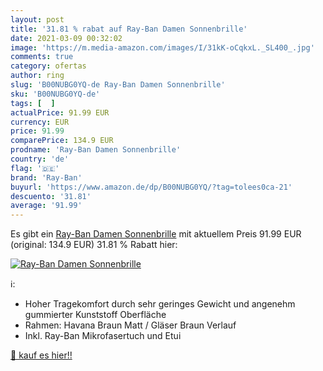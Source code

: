 ```yaml
---
layout: post
title: '31.81 % rabat auf Ray-Ban Damen Sonnenbrille'
date: 2021-03-09 00:32:02
image: 'https://m.media-amazon.com/images/I/31kK-oCqkxL._SL400_.jpg'
comments: true
category: ofertas
author: ring
slug: 'B00NUBG0YQ-de Ray-Ban Damen Sonnenbrille'
sku: 'B00NUBG0YQ-de'
tags: [  ]
actualPrice: 91.99 EUR
currency: EUR
price: 91.99
comparePrice: 134.9 EUR
prodname: 'Ray-Ban Damen Sonnenbrille'
country: 'de'
flag: '🇩🇪'
brand: 'Ray-Ban'
buyurl: 'https://www.amazon.de/dp/B00NUBG0YQ/?tag=tolees0ca-21'
descuento: '31.81'
average: '91.99'
---
```


Es gibt ein [Ray-Ban Damen Sonnenbrille](https://www.amazon.de/dp/B00NUBG0YQ/?tag=tolees0ca-21) mit aktuellem Preis 91.99 EUR (original: 134.9 EUR) 31.81 % Rabatt hier:

[![Ray-Ban Damen Sonnenbrille](https://m.media-amazon.com/images/I/31kK-oCqkxL._SL400_.jpg)](https://www.amazon.de/dp/B00NUBG0YQ/?tag=tolees0ca-21)

ℹ️:

- Hoher Tragekomfort durch sehr geringes Gewicht und angenehm gummierter Kunststoff Oberfläche
- Rahmen: Havana Braun Matt / Gläser Braun Verlauf
- Inkl. Ray-Ban Mikrofasertuch und Etui

[🛒 kauf es hier!!](https://www.amazon.de/dp/B00NUBG0YQ/?tag=tolees0ca-21)
